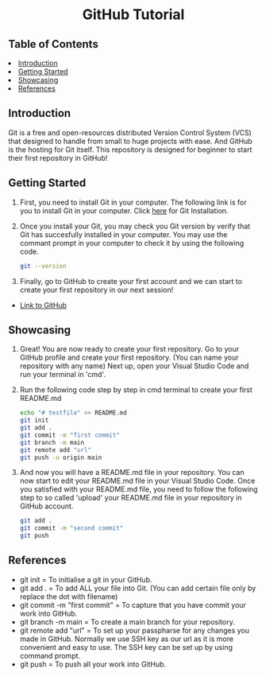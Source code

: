 <h1 align = "center">GitHub Tutorial</h1>

<!-- Table of Content -->
## Table of Contents
<li>
    <a href = "## Introduction">Introduction</a>
</li>

<li>
    <a href = "## Getting Started">Getting Started</a>
</li>

<li>
    <a href = "## Showcasing">Showcasing</a>
</li>

<li>
    <a href = "## References">References</a>
</li>

<!-- Introduction -->
## Introduction 
Git is a free and open-resources distributed Version Control System (VCS) that designed to handle from small to huge projects with ease. And GitHub is the hosting for Git itself. This repository is designed for beginner to start their first repository in GitHub! 

<!-- Getting Started  -->
## Getting Started 
1. First, you need to install Git in your computer. The following link is for you to install Git in your computer. Click <a href = "https://git-scm.com/">here</a> for Git Installation. 
  

2. Once you install your Git, you may check you Git version by verify that Git has succesfully installed in your computer. You may use the commant prompt in your computer to check it by using the following code. 
    ```sh
    git --version 
    ```

3. Finally, go to GitHub to create your first account and we can start to create your first repository in our next session! 
- <a href = "https://github.com/">Link to GitHub</a>
  
<!-- Showcasing -->
## Showcasing 
1. Great! You are now ready to create your first repository. Go to your GitHub profile and create your first repository. (You can name your repository with any name) Next up, open your Visual Studio Code and run your terminal in 'cmd'. 

2. Run the following code step by step in cmd terminal to create your first README.md 
    ```sh
    echo "# testfile" >> README.md
    git init
    git add . 
    git commit -m "first commit"
    git branch -m main
    git remote add "url"
    git push -u origin main
    ```

3. And now you will have a README.md file in your repository. You can now start to edit your README.md file in your Visual Studio Code. Once you satisfied with your README.md file, you need to follow the following step to so called 'upload' your README.md file in your repository in GitHub account. 
    ```sh
    git add . 
    git commit -m "second commit"
    git push 
    ```
<!-- References -->
## References 
* git init = To initialise a git in your GitHub.
* git add . = To add ALL your file into Git. (You can add certain file only by replace the dot with filename)
* git commit -m "first commit" = To capture that you have commit your work into GitHub.
* git branch -m main = To create a main branch for your repository. 
* git remote add "url" = To set up your passpharse for any changes you made in GitHub. Normally we use SSH key as our url as it is more convenient and easy to use. The SSH key can be set up by using command prompt. 
* git push = To push all your work into GitHub. 



